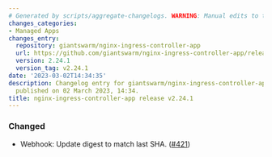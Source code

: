 ```yaml
---
# Generated by scripts/aggregate-changelogs. WARNING: Manual edits to this files will be overwritten.
changes_categories:
- Managed Apps
changes_entry:
  repository: giantswarm/nginx-ingress-controller-app
  url: https://github.com/giantswarm/nginx-ingress-controller-app/releases/tag/v2.24.1
  version: 2.24.1
  version_tag: v2.24.1
date: '2023-03-02T14:34:35'
description: Changelog entry for giantswarm/nginx-ingress-controller-app version 2.24.1,
  published on 02 March 2023, 14:34.
title: nginx-ingress-controller-app release v2.24.1
---
```


### Changed

- Webhook: Update digest to match last SHA. ([#421](https://github.com/giantswarm/nginx-ingress-controller-app/pull/421))
